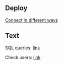 ## Deploy
<a href="https://rafael2026.github.io/PHP/Server%20connection/">Connect in different ways</a>

## Text
SQL queries: <a href="https://docs.google.com/document/d/1bBGF4H5MIadC93QFxoMHiiByliY6P0SBr7bXNkiLFzI/edit">link</a>

Check users: <a href="https://docs.google.com/document/d/1HyUsFMgZZ6L2BwW8shaKyYhH0OHYTfaG_CwXM8GVUIo/edit">link</a>
